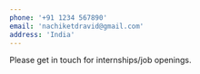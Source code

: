 ```yaml
---
phone: '+91 1234 567890'
email: 'nachiketdravid@gmail.com'
address: 'India'
---
```


Please get in touch for internships/job openings.
